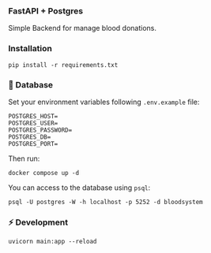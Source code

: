 ### FastAPI + Postgres

Simple Backend for manage blood donations.

### Installation

```
pip install -r requirements.txt
```

### 💾 Database

Set your environment variables following `.env.example` file:

```
POSTGRES_HOST=
POSTGRES_USER=
POSTGRES_PASSWORD=
POSTGRES_DB=
POSTGRES_PORT=
```

Then run:

```
docker compose up -d
```

You can access to the database using `psql`:

```
psql -U postgres -W -h localhost -p 5252 -d bloodsystem
```

### ⚡️ Development

```
uvicorn main:app --reload
```
